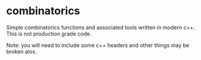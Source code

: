 # combinatorics
Simple combinatorics functions and associated tools written in modern c++.  This is not production grade code.

Note: you will need to include some c++ headers and other things may be broken alos.
